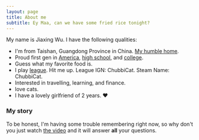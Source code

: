```yaml
---
layout: page
title: About me
subtitle: Ey Maa, can we have some fried rice tonight? 
---
```


My name is Jiaxing Wu. I have the following qualities:

- I'm from Taishan, Guangdong Province in China. [My humble home](https://map.baidu.com/@12558156.39,2525152.66,21z,87t,129.3h#panoid=09004600011603041256594198V&panotype=street&heading=139.87&pitch=-7.62&l=21&tn=B_NORMAL_MAP&sc=0&newmap=1&shareurl=1&pid=09004600011603041256594198V).
- Proud first gen in [America](https://www.google.com/maps/place/Chicago,+IL/@41.8333925,-87.6798114,10z/data=!4m5!3m4!1s0x880e2c3cd0f4cbed:0xafe0a6ad09c0c000!8m2!3d41.8781136!4d-87.6297982), [high school](https://www.kenwoodacademy.org/), and [college](https://www.iit.edu/).
- Guess what my favorite food is.  
- I play [league](https://na.leagueoflegends.com/en-us/). Hit me up. League IGN: ChubbiCat. Steam Name: ChubbiCat.
- Interested in travelling, learning, and finance.
- love cats. 
- I have a lovely girlfriend of 2 years. ❤️

### My story

To be honest, I'm having some trouble remembering right now, so why don't you just watch [the video](https://www.youtube.com/watch?v=5RBO7e1Hzvk) and it will answer **all** your questions.
